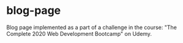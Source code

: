 # blog-page
Blog page implemented as a part of a challenge in the course: "The Complete 2020 Web Development Bootcamp" on Udemy.
